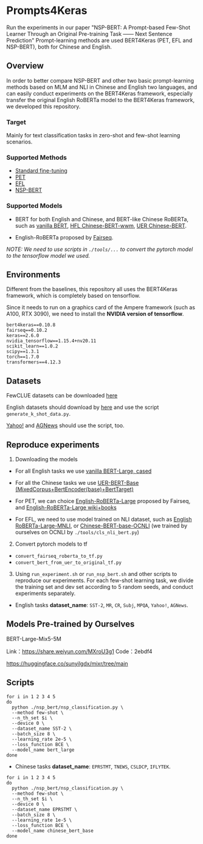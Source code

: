# Prompts4Keras
Run the experiments in our paper "NSP-BERT: A Prompt-based Few-Shot Learner Through an Original Pre-training Task —— Next Sentence Prediction"
Prompt-learning methods are used BERT4Keras (PET, EFL and NSP-BERT), both for Chinese and English.

## Overview
In order to better compare NSP-BERT and other two basic prompt-learning methods based on MLM and NLI in Chinese and English two languages, and can easily conduct experiments on the BERT4Keras framework, especially transfer the original English RoBERTa model to the BERT4Keras framework, we developed this repository.

### Target
Mainly for text classification tasks in zero-shot and few-shot learning scenarios.

### Supported Methods
- [Standard fine-tuning](https://arxiv.org/pdf/1810.04805.pdf)
- [PET](https://arxiv.org/pdf/2001.07676.pdf)
- [EFL](https://arxiv.org/pdf/2104.14690.pdf)
- [NSP-BERT](https://arxiv.org/abs/2109.03564)

### Supported Models
- BERT for both English and Chinese, and BERT-like Chinese RoBERTa, such as [vanilla BERT](https://github.com/google-research/bert), [HFL Chinese-BERT-wwm](https://github.com/ymcui/Chinese-BERT-wwm), [UER Chinese-BERT](https://github.com/dbiir/UER-py).

- English-RoBERTa proposed by [Fairseq](https://github.com/pytorch/fairseq/tree/main/examples/roberta).

*NOTE: We need to use scripts in `./tools/...` to convert the pytorch model to the tensorflow model we used.*

## Environments
Different from the baselines, this repository all uses the BERT4Keras framework, which is completely based on tensorflow.

Since it needs to run on a graphics card of the Ampere framework (such as A100, RTX 3090), we need to install the **NVIDIA version of tensorflow**.
```
bert4keras==0.10.8
fairseq==0.10.2
keras==2.6.0
nvidia_tensorflow==1.15.4+nv20.11
scikit_learn==1.0.2
scipy==1.3.1
torch==1.7.0
transformers==4.12.3
```

## Datasets
FewCLUE datasets can be downloaded [here](https://github.com/CLUEbenchmark/FewCLUE/tree/main/datasets)

English datasets should download by [here](https://nlp.cs.princeton.edu/projects/lm-bff/datasets.tar) and use the script `generate_k_shot_data.py`.

[Yahoo!](https://drive.google.com/drive/folders/0Bz8a_Dbh9Qhbfll6bVpmNUtUcFdjYmF2SEpmZUZUcVNiMUw1TWN6RDV3a0JHT3kxLVhVR2M) and [AGNews](http://groups.di.unipi.it/~gulli/AG_corpus_of_news_articles.html) should use the script, too.

## Reproduce experiments
1. Downloading the models
- For all English tasks we use [vanilla BERT-Large, cased](https://storage.googleapis.com/bert_models/2018_10_18/cased_L-24_H-1024_A-16.zip)

- For all the Chinese tasks we use [UER-BERT-Base (MixedCorpus+BertEncoder(base)+BertTarget)](https://share.weiyun.com/5QOzPqq)

- For PET, we can choice [English-RoBERTa-Large](https://dl.fbaipublicfiles.com/fairseq/models/roberta.large.tar.gz) proposed by Fairseq, and [English-RoBERTa-Large wiki+books](https://dl.fbaipublicfiles.com/fairseq/models/roberta.large.bookswiki.100k.tar.gz)

- For EFL, we need to use model trained on NLI dataset, such as [English RoBERTa-Large-MNLI](https://dl.fbaipublicfiles.com/fairseq/models/roberta.large.mnli.tar.gz), or [Chinese-BERT-base-OCNLI]() (we trained by ourselves on OCNLI by `./tools/cls_nli_bert.py`)

2. Convert pytorch models to tf

- `convert_fairseq_roberta_to_tf.py`
- `convert_bert_from_uer_to_original_tf.py`

3. Using `run_experiment.sh` or `run_nsp_bert.sh` and other scripts to reproduce our experiments. For each few-shot learning task, we divide the training set and dev set according to 5 random seeds, and conduct experiments separately.
- English tasks
**dataset_name**: `SST-2`, `MR`, `CR`, `Subj`, `MPQA`, `Yahoo!`, `AGNews`.

## Models Pre-trained by Ourselves
BERT-Large-Mix5-5M

Link：https://share.weiyun.com/MXroU3g1 Code：2ebdf4

https://huggingface.co/sunyilgdx/mixr/tree/main

## Scripts

```
for i in 1 2 3 4 5
do
  python ./nsp_bert/nsp_classification.py \
  --method few-shot \
  --n_th_set $i \
  --device 0 \
  --dataset_name SST-2 \
  --batch_size 8 \
  --learning_rate 2e-5 \
  --loss_function BCE \
  --model_name bert_large
done
```

- Chinese tasks
**dataset_name**: `EPRSTMT`, `TNEWS`, `CSLDCP`, `IFLYTEK`.
```
for i in 1 2 3 4 5
do
  python ./nsp_bert/nsp_classification.py \
  --method few-shot \
  --n_th_set $i \
  --device 0 \
  --dataset_name EPRSTMT \
  --batch_size 8 \
  --learning_rate 1e-5 \
  --loss_function BCE \
  --model_name chinese_bert_base
done

